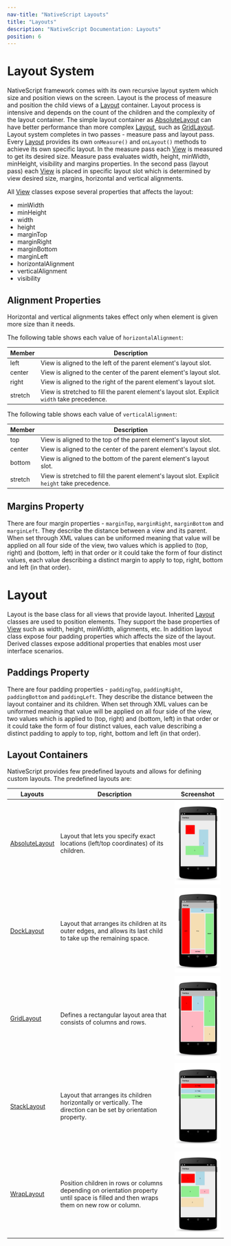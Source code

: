 ```yaml
---
nav-title: "NativeScript Layouts"
title: "Layouts"
description: "NativeScript Documentation: Layouts"
position: 6
---
```


[View]: ./ApiReference/ui/core/view/View.md
[Layout]: ./ApiReference/ui/layouts/layout/Layout.md
[AbsoluteLayout]: ./ApiReference/ui/layouts/absolute-layout/HOW-TO.md
[DockLayout]: ./ApiReference/ui/layouts/dock-layout/HOW-TO.md
[GridLayout]: ./ApiReference/ui/layouts/grid-layout/HOW-TO.md
[StackLayout]: ./ApiReference/ui/layouts/stack-layout/HOW-TO.md
[WrapLayout]: ./ApiReference/ui/layouts/wrap-layout/HOW-TO.md

# Layout System

NativeScript framework comes with its own recursive layout system which size and position views on the screen. Layout is the process of measure and position the child views of a [Layout][Layout] container. Layout process is intensive and depends on the count of the children and the complexity of the layout container. The simple layout container as [AbsoluteLayout][AbsoluteLayout] can have better performance than more complex [Layout][Layout], such as [GridLayout][GridLayout].
Layout system completes in two passes - measure pass and layout pass. Every [Layout][Layout] provides its own `onMeasure()` and `onLayout()` methods to achieve its own specific layout.
In the measure pass each [View][View] is measured to get its desired size. Measure pass evaluates width, height, minWidth, minHeight, visibility and margins properties.
In the second pass (layout pass) each [View][View] is placed in specific layout slot which is determined by view desired size, margins, horizontal and vertical alignments.

All [View][View] classes expose several properties that affects the layout:

- minWidth
- minHeight
- width
- height
- marginTop
- marginRight
- marginBottom
- marginLeft
- horizontalAlignment
- verticalAlignment
- visibility

## Alignment Properties

Horizontal and vertical alignments takes effect only when element is given more size than it needs.

The following table shows each value of `horizontalAlignment`:

| Member  | Description   |
| ------- | ------------- |
| left    | View is aligned to the left of the parent element's layout slot.|
| center  | View is aligned to the center of the parent element's layout slot. |
| right   | View is aligned to the right of the parent element's layout slot. |
| stretch | View is stretched to fill the parent element's layout slot. Explicit `width` take precedence. |

The following table shows each value of `verticalAlignment`:

| Member  | Description |
| ------- | ----------- |
| top     | View is aligned to the top of the parent element's layout slot. |
| center  | View is aligned to the center of the parent element's layout slot. |
| bottom  | View is aligned to the bottom of the parent element's layout slot. |
| stretch | View is stretched to fill the parent element's layout slot. Explicit `height` take precedence. |

## Margins Property
There are four margin properties - `marginTop`, `marginRight`, `marginBottom` and `marginLeft`. They describe the distance between a view and its parent. When set through XML values can be uniformed meaning that value will be applied on all four side of the view, two values which is applied to (top, right) and (bottom, left) in that order or it could take the form of four distinct values, each value describing a distinct margin to apply to top, right, bottom and left (in that order).

# Layout
Layout is the base class for all views that provide layout. Inherited [Layout][Layout] classes are used to position elements. They support the base properties of [View][View] such as width, height, minWidth, alignments, etc. In addition layout class expose four padding properties which affects the size of the layout. Derived classes expose additional properties that enables most user interface scenarios.

## Paddings Property
There are four padding properties - `paddingTop`, `paddingRight`, `paddingBottom` and `paddingLeft`. They describe the distance between the layout container and its children. When set through XML values can be uniformed meaning that value will be applied on all four side of the view, two values which is applied to (top, right) and (bottom, left) in that order or it could take the form of four distinct values, each value describing a distinct padding to apply to top, right, bottom and left (in that order).

## Layout Containers
NativeScript provides few predefined layouts and allows for defining custom layouts.
The predefined layouts are:

| Layouts  | Description  | Screenshot |
| -------- | ------------ | ---------- | 
| [AbsoluteLayout][AbsoluteLayout] | Layout that lets you specify exact locations (left/top coordinates) of its children. | ![AbsoluteLayout android](img/gallery/android/absoluteLayoutPage.png "AbsoluteLayout android")|
| [DockLayout][DockLayout] | Layout that arranges its children at its outer edges, and allows its last child to take up the remaining space. | ![DockLayout android](img/gallery/android/dockLayoutPage.png "DockLayout android")|
| [GridLayout][GridLayout] | Defines a rectangular layout area that consists of columns and rows. | ![GridLayout android](img/gallery/android/gridLayoutPage.png "GridLayout android")|
| [StackLayout][StackLayout] | Layout that arranges its children horizontally or vertically. The direction can be set by orientation property. | ![StackLayout android](img/gallery/android/stackLayoutPage.png "StackLayout android")|
| [WrapLayout][WrapLayout] | Position children in rows or columns depending on orientation property until space is filled and then wraps them on new row or column. | ![WrapLayout android](img/gallery/android/wrapLayoutPage.png "WrapLayout android")|